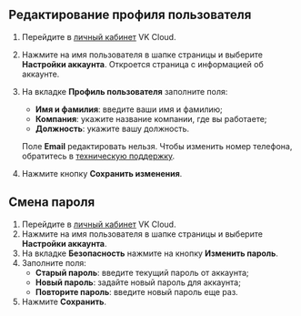 ## Редактирование профиля пользователя

1. Перейдите в [личный кабинет](https://mcs.mail.ru/app/) VK Cloud.
1. Нажмите на имя пользователя в шапке страницы и выберите **Настройки аккаунта**. Откроется страница с информацией об аккаунте.
1. На вкладке **Профиль пользователя** заполните поля:
    - **Имя и фамилия**: введите ваши имя и фамилию;
    - **Компания**: укажите название компании, где вы работаете;
    - **Должность**: укажите вашу должность.

    <info>

    Поле **Email** редактировать нельзя. Чтобы изменить номер телефона, обратитесь в [техническую поддержку](/docs/ru/additionals/start/support/support-info).

    </info>

1. Нажмите кнопку **Сохранить изменения**.

## Смена пароля

1. Перейдите в [личный кабинет](https://mcs.mail.ru/app/) VK Cloud.
1. Нажмите на имя пользователя в шапке страницы и выберите **Настройки аккаунта**.
1. На вкладке **Безопасность** нажмите на кнопку **Изменить пароль**.
1. Заполните поля:
   - **Старый пароль**: введите текущий пароль от аккаунта;
   - **Новый пароль**: задайте новый пароль для аккаунта;
   - **Повторите пароль**: введите новый пароль еще раз.
1. Нажмите **Сохранить**.
